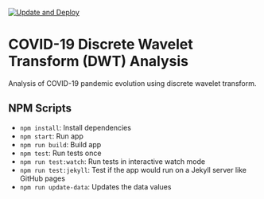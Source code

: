 [![Update and Deploy](https://github.com/Symmetronic/covid-19-dwt-analysis/workflows/Update%20and%20Deploy/badge.svg?branch=main)](https://github.com/Symmetronic/covid-19-dwt-analysis/actions?query=workflow%3A%22Update+and+Deploy%22+branch%3Amain)

# COVID-19 Discrete Wavelet Transform (DWT) Analysis

Analysis of COVID-19 pandemic evolution using discrete wavelet transform.

<!-- TODO: Update icon -->

## NPM Scripts

- `npm install`: Install dependencies
- `npm start`: Run app
- `npm run build`: Build app
- `npm test`: Run tests once
- `npm run test:watch`: Run tests in interactive watch mode
- `npm run test:jekyll`: Test if the app would run on a Jekyll server like GitHub pages
- `npm run update-data`: Updates the data values
